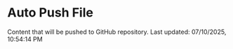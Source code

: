 # Auto Push File

Content that will be pushed to GitHub repository.
Last updated: 07/10/2025, 10:54:14 PM